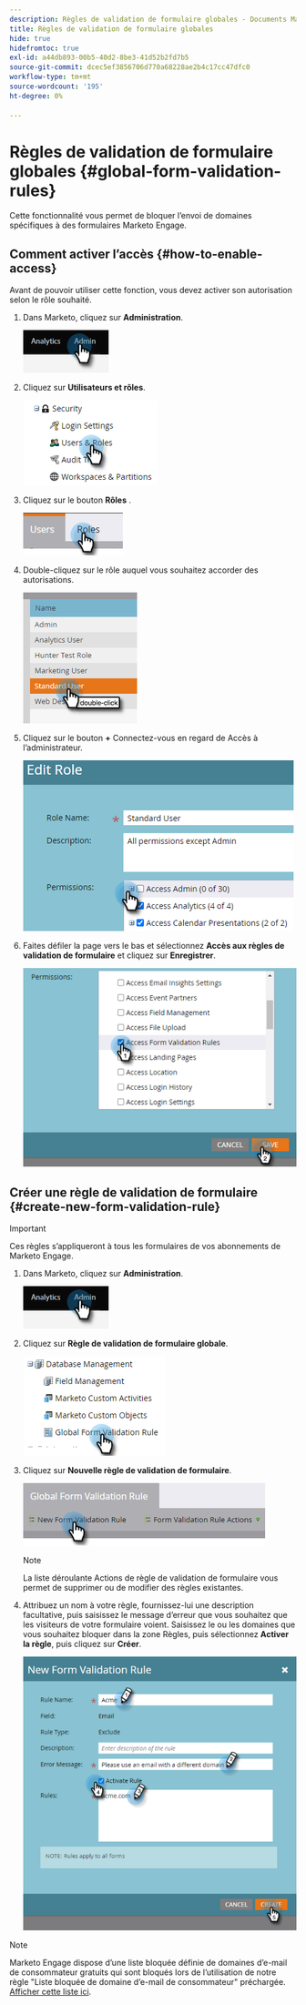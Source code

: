 ```yaml
---
description: Règles de validation de formulaire globales - Documents Marketo - Documentation du produit
title: Règles de validation de formulaire globales
hide: true
hidefromtoc: true
exl-id: a44db893-00b5-40d2-8be3-41d52b2fd7b5
source-git-commit: dcec5ef3856706d770a68228ae2b4c17cc47dfc0
workflow-type: tm+mt
source-wordcount: '195'
ht-degree: 0%

---
```


# Règles de validation de formulaire globales {#global-form-validation-rules}

Cette fonctionnalité vous permet de bloquer l’envoi de domaines spécifiques à des formulaires Marketo Engage.

## Comment activer l’accès {#how-to-enable-access}

Avant de pouvoir utiliser cette fonction, vous devez activer son autorisation selon le rôle souhaité.

1. Dans Marketo, cliquez sur **Administration**.

   ![](assets/global-form-validation-rules-1.png)

1. Cliquez sur **Utilisateurs et rôles**.

   ![](assets/global-form-validation-rules-2.png)

1. Cliquez sur le bouton **Rôles** .

   ![](assets/global-form-validation-rules-3.png)

1. Double-cliquez sur le rôle auquel vous souhaitez accorder des autorisations.

   ![](assets/global-form-validation-rules-4.png)

1. Cliquez sur le bouton **+** Connectez-vous en regard de Accès à l’administrateur.

   ![](assets/global-form-validation-rules-5.png)

1. Faites défiler la page vers le bas et sélectionnez **Accès aux règles de validation de formulaire** et cliquez sur **Enregistrer**.

   ![](assets/global-form-validation-rules-6.png)

## Créer une règle de validation de formulaire {#create-new-form-validation-rule}

>[!IMPORTANT]
>
>Ces règles s’appliqueront à tous les formulaires de vos abonnements de Marketo Engage.

1. Dans Marketo, cliquez sur **Administration**.

   ![](assets/global-form-validation-rules-7.png)

1. Cliquez sur **Règle de validation de formulaire globale**.

   ![](assets/global-form-validation-rules-8.png)

1. Cliquez sur **Nouvelle règle de validation de formulaire**.

   ![](assets/global-form-validation-rules-9.png)

   >[!NOTE]
   >
   >La liste déroulante Actions de règle de validation de formulaire vous permet de supprimer ou de modifier des règles existantes.

1. Attribuez un nom à votre règle, fournissez-lui une description facultative, puis saisissez le message d’erreur que vous souhaitez que les visiteurs de votre formulaire voient. Saisissez le ou les domaines que vous souhaitez bloquer dans la zone Règles, puis sélectionnez **Activer la règle**, puis cliquez sur **Créer**.

   ![](assets/global-form-validation-rules-10.png)

>[!NOTE]
>
>Marketo Engage dispose d’une liste bloquée définie de domaines d’e-mail de consommateur gratuits qui sont bloqués lors de l’utilisation de notre règle &quot;Liste bloquée de domaine d’e-mail de consommateur&quot; préchargée. [Afficher cette liste ici](/help/marketo/product-docs/administration/settings/assets/freemaildomains.csv).
